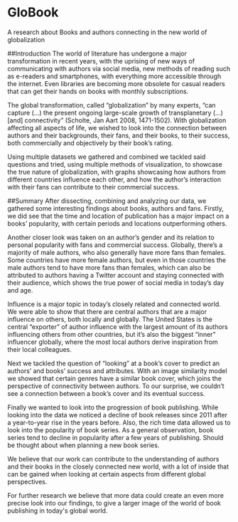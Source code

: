 # GloBook
A research about Books and authors connecting in the new world of globalization

##Introduction
The world of literature has undergone a major transformation in recent years, with the uprising of new ways of communicating with authors via social media, new methods of reading such as e-readers and smartphones, with everything more accessible through the internet. Even libraries are becoming more obsolete for casual readers that can get their hands on books with monthly subscriptions.

The global transformation, called “globalization” by many experts, “can capture (...) the present ongoing large-scale growth of transplanetary (...) [and] connectivity” (Scholte, Jan Aart 2008, 1471-1502).
With globalization affecting all aspects of life, we wished to look into the connection between authors and their backgrounds, their fans, and their books, to their success, both commercially and objectively by their book’s rating.

Using multiple datasets we gathered and combined we tackled said questions and tried, using multiple methods of visualization, to showcase the true nature of globalization, with graphs showcasing how authors from different countries influence each other, and how the author’s interaction with their fans can contribute to their commercial success.


##Summary
After dissecting, combining and analyzing our data, we gathered some interesting findings about books, authors and fans.
Firstly, we did see that the time and location of publication has a major impact on a books’ popularity, with certain periods and locations outperforming others.

Another closer look was taken on an author’s gender and its relation to personal popularity with fans and commercial success. Globally, there’s a majority of male authors, who also generally have more fans than females. Some countries have more female authors, but even in those countries the male authors tend to have more fans than females, which can also be attributed to authors having a Twitter account and staying connected with their audience, which shows the true power of social media in today’s day and age.

Influence is a major topic in today’s closely related and connected world. 
We were able to show that there are central authors that are a major influence on others, both locally and globally. The United States is the central “exporter” of author influence with the largest amount of its authors influencing others from other countries, but it’s also the biggest “inner” influencer globally, where the most local authors derive inspiration from their local colleagues. 

Next we tackled the question of “looking” at a book’s cover to predict an authors’ and books’ success and attributes.
With an image similarity model we showed that certain genres have a similar book cover, which joins the perspective of connectivity between authors. 
To our surprise, we couldn’t see a connection between a book’s cover and its eventual success.

Finally we wanted to look into the progression of book publishing. While looking into the data we noticed a decline of book releases since 2011 after a year-to-year rise in the years before. Also, the rich time data allowed us to look into the popularity of book series. As a general observation, book series tend to decline in popularity after a few years of publishing. Should be thought about when planning a new book series.

We believe that our work can contribute to the understanding of authors and their books in the closely connected new world, with a lot of inside that can be gained when looking at certain aspects from different global perspectives.

For further research we believe that more data could create an even more precise look into our findings, to give a larger image of the world of book publishing in today's global world.


